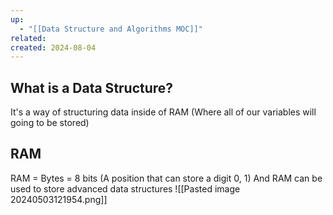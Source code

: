 ```yaml
---
up:
  - "[[Data Structure and Algorithms MOC]]"
related: 
created: 2024-08-04
---
```


## What is a Data Structure?
It's a way of structuring data inside of RAM (Where all of our variables will going to be stored)
## RAM
RAM = Bytes = 8 bits (A position that can store a digit 0, 1)
And RAM can be used to store advanced data structures 
![[Pasted image 20240503121954.png]]
